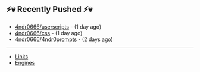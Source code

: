 ## ⚡💀 Recently Pushed ⚡💀


- [4ndr0666/userscripts](https://github.com/4ndr0666/userscripts) - (1 day ago)
- [4ndr0666/css](https://github.com/4ndr0666/css) - (1 day ago)
- [4ndr0666/4ndr0prompts](https://github.com/4ndr0666/4ndr0prompts) - (2 days ago)

---
- [Links](https://github.com/4ndr0666/Links/blob/main/README.md)        
- [Engines](https://github.com/hoothin/SearchJumper/discussions/73)    

